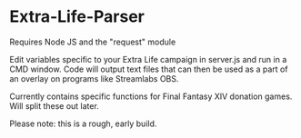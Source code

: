 # Extra-Life-Parser

Requires Node JS and the "request" module

Edit variables specific to your Extra Life campaign in server.js and run in a CMD window. Code will output text files that can then be used as a part of an overlay on programs like Streamlabs OBS.

Currently contains specific functions for Final Fantasy XIV donation games. Will split these out later.

Please note: this is a rough, early build.
